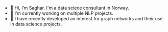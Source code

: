 - 👋 Hi, I’m Saghar. I'm a data sciece consultant in Norway.
- 👀 I’m currently working on multiple NLP projects.
- 🌱 I have recently developed an interest for graph networks and their use in data science projects.

<!---
asadisaghar/asadisaghar is a ✨ special ✨ repository because its `README.md` (this file) appears on your GitHub profile.
You can click the Preview link to take a look at your changes.
--->
